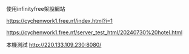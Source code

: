 使用infinityfree架設網站

https://cychenwork1.free.nf/index.html?i=1

https://cychenwork1.free.nf/server_test_html/20240730%20hotel.html


本機測試
http://220.133.109.230:8080/
